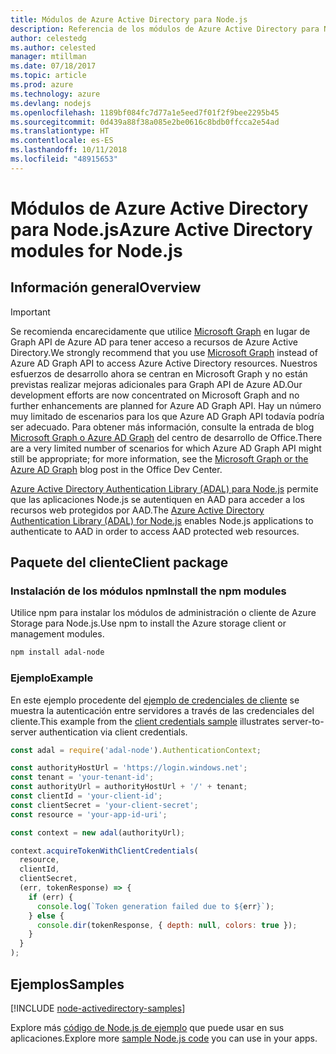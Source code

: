 ```yaml
---
title: Módulos de Azure Active Directory para Node.js
description: Referencia de los módulos de Azure Active Directory para Node.js
author: celestedg
ms.author: celested
manager: mtillman
ms.date: 07/18/2017
ms.topic: article
ms.prod: azure
ms.technology: azure
ms.devlang: nodejs
ms.openlocfilehash: 1189bf084fc7d77a1e5eed7f01f2f9bee2295b45
ms.sourcegitcommit: 0d439a88f38a085e2be0616c8bdb0ffcca2e54ad
ms.translationtype: HT
ms.contentlocale: es-ES
ms.lasthandoff: 10/11/2018
ms.locfileid: "48915653"
---
```

# <a name="azure-active-directory-modules-for-nodejs"></a><span data-ttu-id="00215-103">Módulos de Azure Active Directory para Node.js</span><span class="sxs-lookup"><span data-stu-id="00215-103">Azure Active Directory modules for Node.js</span></span>

## <a name="overview"></a><span data-ttu-id="00215-104">Información general</span><span class="sxs-lookup"><span data-stu-id="00215-104">Overview</span></span>

> [!IMPORTANT]
> <span data-ttu-id="00215-105">Se recomienda encarecidamente que utilice [Microsoft Graph](https://graph.microsoft.io/) en lugar de Graph API de Azure AD para tener acceso a recursos de Azure Active Directory.</span><span class="sxs-lookup"><span data-stu-id="00215-105">We strongly recommend that you use [Microsoft Graph](https://graph.microsoft.io/) instead of Azure AD Graph API to access Azure Active Directory resources.</span></span> <span data-ttu-id="00215-106">Nuestros esfuerzos de desarrollo ahora se centran en Microsoft Graph y no están previstas realizar mejoras adicionales para Graph API de Azure AD.</span><span class="sxs-lookup"><span data-stu-id="00215-106">Our development efforts are now concentrated on Microsoft Graph and no further enhancements are planned for Azure AD Graph API.</span></span> <span data-ttu-id="00215-107">Hay un número muy limitado de escenarios para los que Azure AD Graph API todavía podría ser adecuado. Para obtener más información, consulte la entrada de blog [Microsoft Graph o Azure AD Graph](https://dev.office.com/blogs/microsoft-graph-or-azure-ad-graph) del centro de desarrollo de Office.</span><span class="sxs-lookup"><span data-stu-id="00215-107">There are a very limited number of scenarios for which Azure AD Graph API might still be appropriate; for more information, see the [Microsoft Graph or the Azure AD Graph](https://dev.office.com/blogs/microsoft-graph-or-azure-ad-graph) blog post in the Office Dev Center.</span></span>

<span data-ttu-id="00215-108">[Azure Active Directory Authentication Library (ADAL) para Node.js](https://www.npmjs.com/package/adal-node) permite que las aplicaciones Node.js se autentiquen en AAD para acceder a los recursos web protegidos por AAD.</span><span class="sxs-lookup"><span data-stu-id="00215-108">The [Azure Active Directory Authentication Library (ADAL) for Node.js](https://www.npmjs.com/package/adal-node) enables Node.js applications to authenticate to AAD in order to access AAD protected web resources.</span></span>

## <a name="client-package"></a><span data-ttu-id="00215-109">Paquete del cliente</span><span class="sxs-lookup"><span data-stu-id="00215-109">Client package</span></span>

### <a name="install-the-npm-modules"></a><span data-ttu-id="00215-110">Instalación de los módulos npm</span><span class="sxs-lookup"><span data-stu-id="00215-110">Install the npm modules</span></span>

<span data-ttu-id="00215-111">Utilice npm para instalar los módulos de administración o cliente de Azure Storage para Node.js.</span><span class="sxs-lookup"><span data-stu-id="00215-111">Use npm to install the Azure storage client or management modules.</span></span>

```bash
npm install adal-node
```   

### <a name="example"></a><span data-ttu-id="00215-112">Ejemplo</span><span class="sxs-lookup"><span data-stu-id="00215-112">Example</span></span>

<span data-ttu-id="00215-113">En este ejemplo procedente del [ejemplo de credenciales de cliente](https://github.com/MSOpenTech/azure-activedirectory-library-for-nodejs/blob/master/sample/client-credentials-sample.js) se muestra la autenticación entre servidores a través de las credenciales del cliente.</span><span class="sxs-lookup"><span data-stu-id="00215-113">This example from the [client credentials sample](https://github.com/MSOpenTech/azure-activedirectory-library-for-nodejs/blob/master/sample/client-credentials-sample.js) illustrates server-to-server authentication via client credentials.</span></span>

```javascript
const adal = require('adal-node').AuthenticationContext;

const authorityHostUrl = 'https://login.windows.net';
const tenant = 'your-tenant-id';
const authorityUrl = authorityHostUrl + '/' + tenant;
const clientId = 'your-client-id';
const clientSecret = 'your-client-secret';
const resource = 'your-app-id-uri';

const context = new adal(authorityUrl);

context.acquireTokenWithClientCredentials(
  resource,
  clientId,
  clientSecret,
  (err, tokenResponse) => {
    if (err) {
      console.log(`Token generation failed due to ${err}`);
    } else {
      console.dir(tokenResponse, { depth: null, colors: true });
    }
  }
);
```

## <a name="samples"></a><span data-ttu-id="00215-114">Ejemplos</span><span class="sxs-lookup"><span data-stu-id="00215-114">Samples</span></span>

[!INCLUDE [node-activedirectory-samples](../docs-ref-conceptual/includes/activedirectory-samples.md)]

<span data-ttu-id="00215-115">Explore más [código de Node.js de ejemplo](https://azure.microsoft.com/resources/samples/?platform=nodejs) que puede usar en sus aplicaciones.</span><span class="sxs-lookup"><span data-stu-id="00215-115">Explore more [sample Node.js code](https://azure.microsoft.com/resources/samples/?platform=nodejs) you can use in your apps.</span></span>
